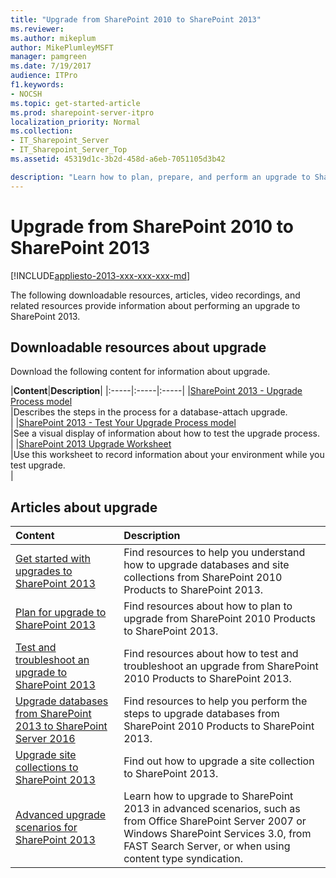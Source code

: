 ```yaml
---
title: "Upgrade from SharePoint 2010 to SharePoint 2013"
ms.reviewer: 
ms.author: mikeplum
author: MikePlumleyMSFT
manager: pamgreen
ms.date: 7/19/2017
audience: ITPro
f1.keywords:
- NOCSH
ms.topic: get-started-article
ms.prod: sharepoint-server-itpro
localization_priority: Normal
ms.collection:
- IT_Sharepoint_Server
- IT_Sharepoint_Server_Top
ms.assetid: 45319d1c-3b2d-458d-a6eb-7051105d3b42

description: "Learn how to plan, prepare, and perform an upgrade to SharePoint 2013."
---
```


# Upgrade from SharePoint 2010 to SharePoint 2013

[!INCLUDE[appliesto-2013-xxx-xxx-xxx-md](../includes/appliesto-2013-xxx-xxx-xxx-md.md)]
  
The following downloadable resources, articles, video recordings, and related resources provide information about performing an upgrade to SharePoint 2013.
  
## Downloadable resources about upgrade

Download the following content for information about upgrade.
  
|**Content**|**Description**|
|:-----|:-----|:-----|
|[SharePoint 2013 - Upgrade Process model](https://go.microsoft.com/fwlink/?LinkId=255047) <br/> |Describes the steps in the process for a database-attach upgrade.  <br/> |
|[SharePoint 2013 - Test Your Upgrade Process model](https://go.microsoft.com/fwlink/?LinkId=252098) <br/> |See a visual display of information about how to test the upgrade process.  <br/> |
|[SharePoint 2013 Upgrade Worksheet](https://go.microsoft.com/fwlink/?LinkId=252097) <br/> |Use this worksheet to record information about your environment while you test upgrade.  <br/> |
   
## Articles about upgrade

  
|**Content**|**Description**|
|:-----|:-----|
|[Get started with upgrades to SharePoint 2013](get-started-with-upgrade-0.md) <br/> |Find resources to help you understand how to upgrade databases and site collections from SharePoint 2010 Products to SharePoint 2013.  <br/> |
|[Plan for upgrade to SharePoint 2013](/previous-versions/office/sharepoint-server-2010/cc303429(v=office.14)) <br/> |Find resources about how to plan to upgrade from SharePoint 2010 Products to SharePoint 2013.  <br/> |
|[Test and troubleshoot an upgrade to SharePoint 2013](test-and-troubleshoot-an-upgrade-0.md) <br/> |Find resources about how to test and troubleshoot an upgrade from SharePoint 2010 Products to SharePoint 2013.  <br/> |
|[Upgrade databases from SharePoint 2013 to SharePoint Server 2016](upgrade-databases.md) <br/> |Find resources to help you perform the steps to upgrade databases from SharePoint 2010 Products to SharePoint 2013.  <br/> |
|[Upgrade site collections to SharePoint 2013](upgrade-site-collections-0.md) <br/> |Find out how to upgrade a site collection to SharePoint 2013.  <br/> |
|[Advanced upgrade scenarios for SharePoint 2013](/previous-versions/office/sharepoint-server-2010/ff730260(v=office.14)) <br/> |Learn how to upgrade to SharePoint 2013 in advanced scenarios, such as from Office SharePoint Server 2007 or Windows SharePoint Services 3.0, from FAST Search Server, or when using content type syndication.  <br/> |
   

